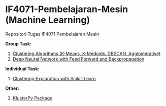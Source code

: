 # IF4071-Pembelajaran-Mesin (Machine Learning)
Repositori Tugas IF4071 Pembelajaran Mesin

**Group Task:**
1. [Clustering Algorithms (K-Means, K-Medoids, DBSCAN, Agglomerative)](https://github.com/tugas-itb-erick/IF4071-Pembelajaran-Mesin/blob/master/clustering-algorithms)
2. [Deep Neural Network with Feed Forward and Backpropagation](https://github.com/tugas-itb-erick/IF4071-Pembelajaran-Mesin/blob/master/deep-neural-network)

**Individual Task:**
1. [Clustering Exploration with Scikit-Learn](https://github.com/tugas-itb-erick/IF4071-Pembelajaran-Mesin/blob/master/clustering-exploration)

**Other:**
1. [KlusterPy Package](https://github.com/wijayaerick/klusterpy)
